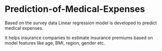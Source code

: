 # Prediction-of-Medical-Expenses
Based on the survey data Linear regression model is developed to predict medical expenses. 

It helps insurance companies to estimate insurance premiums based on model features like age, BMI, region, gender etc.
